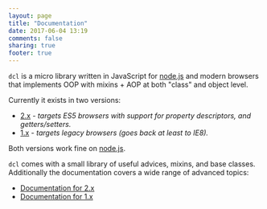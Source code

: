 ```yaml
---
layout: page
title: "Documentation"
date: 2017-06-04 13:19
comments: false
sharing: true
footer: true
---
```


`dcl` is a micro library written in JavaScript for [node.js](http://nodejs.org)
and modern browsers that implements OOP with mixins + AOP at both "class" and
object level.

Currently it exists in two versions:

* [2.x](./2.x/docs) - *targets ES5 browsers with support for property descriptors, and getters/setters.*
* [1.x](./1.x/docs) - *targets legacy browsers (goes back at least to IE8).*

Both versions work fine on [node.js](http://nodejs.org).

`dcl` comes with a small library of useful advices, mixins, and base classes.
Additionally the documentation covers a wide range of advanced topics:

* [Documentation for 2.x](./2.x/docs)
* [Documentation for 1.x](./1.x/docs)
